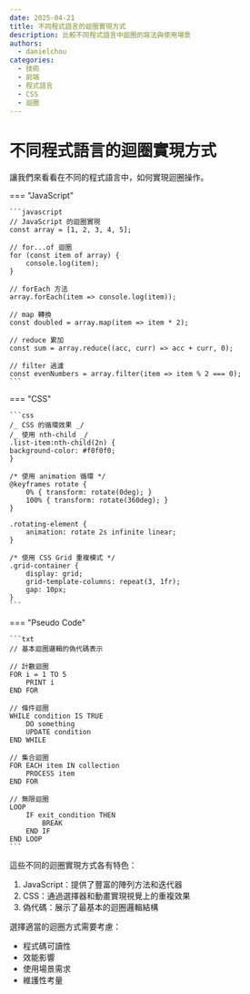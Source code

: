 ```yaml
---
date: 2025-04-21
title: 不同程式語言的迴圈實現方式
description: 比較不同程式語言中迴圈的寫法與使用場景
authors:
  - danielchou
categories:
  - 技術
  - 前端
  - 程式語言
  - CSS
  - 迴圈
---
```


# 不同程式語言的迴圈實現方式

讓我們來看看在不同的程式語言中，如何實現迴圈操作。

<!-- more -->

=== "JavaScript"

    ```javascript
    // JavaScript 的迴圈實現
    const array = [1, 2, 3, 4, 5];

    // for...of 迴圈
    for (const item of array) {
        console.log(item);
    }

    // forEach 方法
    array.forEach(item => console.log(item));

    // map 轉換
    const doubled = array.map(item => item * 2);

    // reduce 累加
    const sum = array.reduce((acc, curr) => acc + curr, 0);

    // filter 過濾
    const evenNumbers = array.filter(item => item % 2 === 0);
    ```

=== "CSS"

    ```css
    /_ CSS 的循環效果 _/
    /_ 使用 nth-child _/
    .list-item:nth-child(2n) {
    background-color: #f0f0f0;
    }

    /* 使用 animation 循環 */
    @keyframes rotate {
        0% { transform: rotate(0deg); }
        100% { transform: rotate(360deg); }
    }

    .rotating-element {
        animation: rotate 2s infinite linear;
    }

    /* 使用 CSS Grid 重複模式 */
    .grid-container {
        display: grid;
        grid-template-columns: repeat(3, 1fr);
        gap: 10px;
    }
    ```

=== "Pseudo Code"

    ```txt
    // 基本迴圈邏輯的偽代碼表示

    // 計數迴圈
    FOR i = 1 TO 5
        PRINT i
    END FOR

    // 條件迴圈
    WHILE condition IS TRUE
        DO something
        UPDATE condition
    END WHILE

    // 集合迴圈
    FOR EACH item IN collection
        PROCESS item
    END FOR

    // 無限迴圈
    LOOP
        IF exit_condition THEN
            BREAK
        END IF
    END LOOP
    ```

這些不同的迴圈實現方式各有特色：

1. JavaScript：提供了豐富的陣列方法和迭代器
2. CSS：通過選擇器和動畫實現視覺上的重複效果
3. 偽代碼：展示了最基本的迴圈邏輯結構

選擇適當的迴圈方式需要考慮：

- 程式碼可讀性
- 效能影響
- 使用場景需求
- 維護性考量
